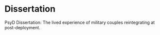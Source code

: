 # Dissertation
PsyD Dissertation: The lived experience of military couples reintegrating at post-deployment.
